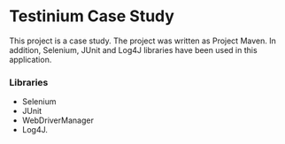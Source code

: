 # Testinium Case Study
This project is a case study. The project was written as Project Maven. In addition, Selenium, JUnit and Log4J libraries have been used in this application.

### Libraries
- Selenium
- JUnit 
- WebDriverManager 
- Log4J.
